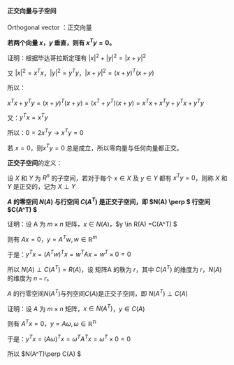 #### 正交向量与子空间



Orthogonal vector ：正交向量 



**若两个向量 $x$，$y$ 垂直，则有 $x^Ty = 0$。**

证明：根据毕达哥拉斯定理有 $|x|^2 + |y|^2 = |x+y|^2$

又 $|x|^2 = x^Tx$，$|y|^2=y^Ty$，$|x+y|^2 = (x+y)^T(x+y)$

所以：

$x^Tx+y^Ty=(x+y)^T(x+y)=(x^T+y^T)(x+y)=x^Tx+x^Ty+y^Tx+y^Ty$

又：$y^Tx=x^Ty$

所以：$0=2x^Ty \rightarrow x^Ty=0$

若 $x=0$，则$x^Ty=0$ 总是成立，所以零向量与任何向量都正交。



**正交子空间**的定义：

设 $X$ 和 $Y$ 为 $R^n$ 的子空间，若对于每个 $x \in X$ 及 $y \in Y$ 都有 $x^Ty=0$，则称 $X$ 和 $Y$ 是正交的，记为 $X \perp Y$



**$A$ 的零空间  $N(A)$ 与行空间 $C(A^T)$ 是正交子空间，即 $N(A) \perp $ 行空间 $C(A^T) $**

证明：设 A 为 $m\times n$ 矩阵，$x \in N(A)$，$y \in R(A) =C(A^T) $

则有 $Ax = 0$，$y=A^Tw, w \in \mathbb{R}^m$

于是：$y^Tx=(A^Tw)^Tx=w^TAx=w^T \times 0 = 0$

所以 $N(A) \perp C(A^T) = R(A)$，设 矩阵A 的秩为 $r$，其中 $C(A^T)$ 的维度为 $r$，$N(A)$ 的维度为 $n-r$。



$A$ 的行零空间$N(A^T)$与列空间$C(A)$是正交子空间，即 $N(A^T)\perp C(A)$

证明：设 $A$ 为 $m \times n$ 矩阵，$x \in N(A^T)$，$y \in C(A)$

则有 $A^Tx=0$，$y = A\omega, \omega \in \mathbb{R^n}$

于是：$y^Tx=(A\omega)^Tx=\omega^TA^Tx=\omega^T \times 0 = 0$

所以 $N(A^T)\perp C(A) $